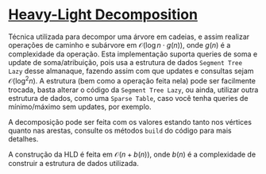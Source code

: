 # [Heavy-Light Decomposition](hld.cpp)

Técnica utilizada para decompor uma árvore em cadeias, e assim realizar operações de caminho e subárvore em $\mathcal{O}(\log n \cdot g(n))$, onde $g(n)$ é a complexidade da operação. Esta implementação suporta queries de soma e update de soma/atribuição, pois usa a estrutura de dados `Segment Tree Lazy` desse almanaque, fazendo assim com que updates e consultas sejam  $\mathcal{O}(\log^2 n)$. A estrutura (bem como a operação feita nela) pode ser facilmente trocada, basta alterar o código da `Segment Tree Lazy`, ou ainda, utilizar outra estrutura de dados, como uma `Sparse Table`, caso você tenha queries de mínimo/máximo sem updates, por exemplo.

A decomposição pode ser feita com os valores estando tanto nos vértices quanto nas arestas, consulte os métodos `build` do código para mais detalhes.

A construção da HLD é feita em $\mathcal{O}(n + b(n))$, onde $b(n)$ é a complexidade de construir a estrutura de dados utilizada.